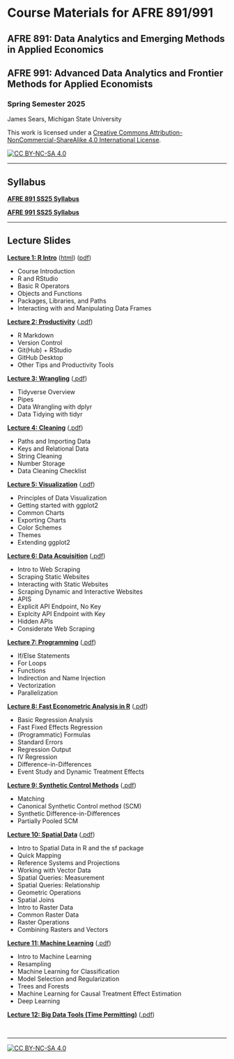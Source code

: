 # Course Materials for AFRE 891/991
## AFRE 891: Data Analytics and Emerging Methods in Applied Economics
## AFRE 991: Advanced Data Analytics and Frontier Methods for Applied Economists
### Spring Semester 2025

 James Sears, Michigan State University

This work is licensed under a
[Creative Commons Attribution-NonCommercial-ShareAlike 4.0 International License][cc-by-nc-sa].

[![CC BY-NC-SA 4.0][cc-by-nc-sa-image]][cc-by-nc-sa]

[cc-by-nc-sa]: http://creativecommons.org/licenses/by-nc-sa/4.0/
[cc-by-nc-sa-image]: https://licensebuttons.net/l/by-nc-sa/4.0/88x31.png
[cc-by-nc-sa-shield]: https://img.shields.io/badge/License-CC%20BY--NC--SA%204.0-lightgrey.svg

***
## Syllabus

[**AFRE 891 SS25 Syllabus**]()

[**AFRE 991 SS25 Syllabus**]()

***

 ## Lecture Slides


 [**Lecture 1: R Intro**](l)
 ([html]()) ([pdf]())

 * Course Introduction
 * R and RStudio
 * Basic R Operators
 * Objects and Functions
 * Packages, Libraries, and Paths
 * Interacting with and Manipulating Data Frames


 [**Lecture 2: Productivity**]()
 ([.pdf]())

 * R Markdown
 * Version Control
 * Git(Hub) + RStudio
 * GitHub Desktop
 * Other Tips and Productivity Tools

 [**Lecture 3: Wrangling**]()
 ([.pdf]())

 * Tidyverse Overview
 * Pipes
 * Data Wrangling with dplyr
 * Data Tidying with tidyr

 [**Lecture 4: Cleaning**]()
 ([.pdf]())

 * Paths and Importing Data
 * Keys and Relational Data
 * String Cleaning
 * Number Storage
 * Data Cleaning Checklist

 [**Lecture 5: Visualization**]()
 ([.pdf]())

 * Principles of Data Visualization
 * Getting started with ggplot2
 * Common Charts
 * Exporting Charts
 * Color Schemes
 * Themes
 * Extending ggplot2

 [**Lecture 6: Data Acquisition**]()
 ([.pdf]())

 * Intro to Web Scraping
 * Scraping Static Websites
 * Interacting with Static Websites
 * Scraping Dynamic and Interactive Websites
 * APIS
 * Explicit API Endpoint, No Key
 * Explcity API Endpoint with Key
 * Hidden APIs
 * Considerate Web Scraping

 [**Lecture 7: Programming**]()
 ([.pdf]())

 * If/Else Statements
 * For Loops
 * Functions
 * Indirection and Name Injection
 * Vectorization
 * Parallelization

   
 [**Lecture 8: Fast Econometric Analysis in R**]()
 ([.pdf]())

 * Basic Regression Analysis
 * Fast Fixed Effects Regression
 * (Programmatic) Formulas
 * Standard Errors
 * Regression Output
 * IV Regression
 * Difference-in-Differences
 * Event Study and Dynamic Treatment Effects


 [**Lecture 9: Synthetic Control Methods**]()
 ([.pdf]())

 * Matching
 * Canonical Synthetic Control method (SCM)
 * Synthetic Difference-in-Differences
 * Partially Pooled SCM
   

 [**Lecture 10: Spatial Data**]()
 ([.pdf]())

 * Intro to Spatial Data in R and the sf package
 * Quick Mapping
 * Reference Systems and Projections
 * Working with Vector Data
  * Spatial Queries: Measurement
  * Spatial Queries: Relationship
  * Geometric Operations
  * Spatial Joins
 * Intro to Raster Data
 * Common Raster Data
 * Raster Operations
 * Combining Rasters and Vectors

 [**Lecture 11: Machine Learning**]()
 ([.pdf]())

 * Intro to Machine Learning
 * Resampling
 * Machine Learning for Classification
 * Model Selection and Regularization
 * Trees and Forests
 * Machine Learning for Causal Treatment Effect Estimation
 * Deep Learning


 [**Lecture 12: Big Data Tools (Time Permitting)**]()
 ([.pdf]())

<br>

***
 
[![CC BY-NC-SA 4.0][cc-by-nc-sa-shield]][cc-by-nc-sa]
